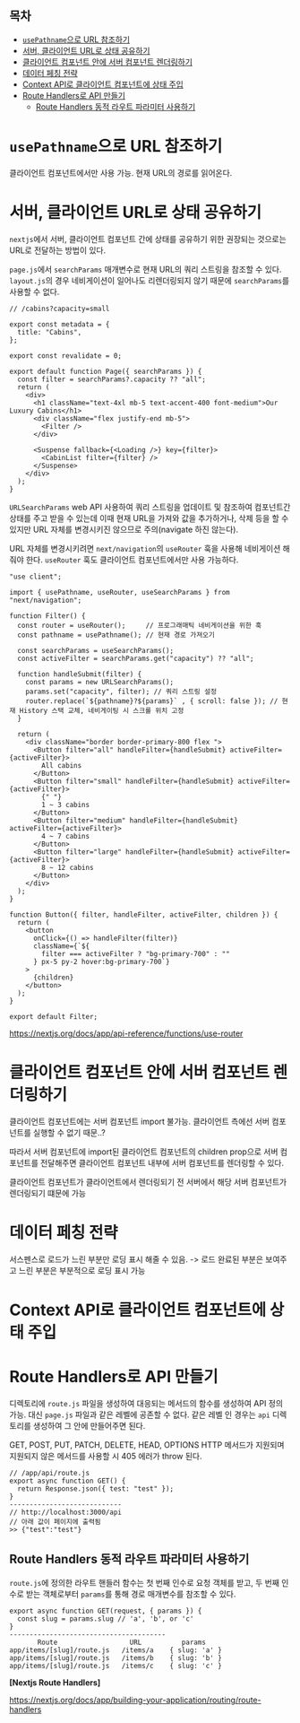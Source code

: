 <h2>목차</h2>

- [`usePathname`으로 URL 참조하기](#usepathname으로-url-참조하기)
- [서버, 클라이언트 URL로 상태 공유하기](#서버-클라이언트-url로-상태-공유하기)
- [클라이언트 컴포넌트 안에 서버 컴포넌트 렌더링하기](#클라이언트-컴포넌트-안에-서버-컴포넌트-렌더링하기)
- [데이터 페칭 전략](#데이터-페칭-전략)
- [Context API로 클라이언트 컴포넌트에 상태 주입](#context-api로-클라이언트-컴포넌트에-상태-주입)
- [Route Handlers로 API 만들기](#route-handlers로-api-만들기)
  - [Route Handlers 동적 라우트 파라미터 사용하기](#route-handlers-동적-라우트-파라미터-사용하기)

# `usePathname`으로 URL 참조하기

클라이언트 컴포넌트에서만 사용 가능. 현재 URL의 경로를 읽어온다.

# 서버, 클라이언트 URL로 상태 공유하기

`nextjs`에서 서버, 클라이언트 컴포넌트 간에 상태를 공유하기 위한 권장되는 것으로는 URL로 전달하는 방법이 있다.

`page.js`에서 `searchParams` 매개변수로 현재 URL의 쿼리 스트링을 참조할 수 있다. `layout.js`의 경우 네비게이션이 일어나도 리렌더링되지 않기 때문에 `searchParams`를 사용할 수 없다.

```
// /cabins?capacity=small

export const metadata = {
  title: "Cabins",
};

export const revalidate = 0;

export default function Page({ searchParams }) {
  const filter = searchParams?.capacity ?? "all";
  return (
    <div>
      <h1 className="text-4xl mb-5 text-accent-400 font-medium">Our Luxury Cabins</h1>
      <div className="flex justify-end mb-5">
        <Filter />
      </div>

      <Suspense fallback={<Loading />} key={filter}>
        <CabinList filter={filter} />
      </Suspense>
    </div>
  );
}
```

`URLSearchParams` web API 사용하여 쿼리 스트링을 업데이트 및 참조하여 컴포넌트간 상태를 주고 받을 수 있는데 이때 현재 URL을 가져와 값을 추가하거나, 삭제 등을 할 수 있지만 URL 자체를 변경시키진 않으므로 주의(navigate 하진 않는다).

URL 자체를 변경시키려면 `next/navigation`의 `useRouter` 훅을 사용해 네비게이션 해줘야 한다. `useRouter` 훅도 클라이언트 컴포넌트에서만 사용 가능하다.

```
"use client";

import { usePathname, useRouter, useSearchParams } from "next/navigation";

function Filter() {
  const router = useRouter();     // 프로그래매틱 네비게이션을 위한 훅
  const pathname = usePathname(); // 현재 경로 가져오기

  const searchParams = useSearchParams();
  const activeFilter = searchParams.get("capacity") ?? "all";

  function handleSubmit(filter) {
    const params = new URLSearchParams();
    params.set("capacity", filter); // 쿼리 스트링 설정
    router.replace(`${pathname}?${params}` , { scroll: false }); // 현재 History 스택 교체, 네비게이팅 시 스크롤 위치 고정
  }

  return (
    <div className="border border-primary-800 flex ">
      <Button filter="all" handleFilter={handleSubmit} activeFilter={activeFilter}>
        All cabins
      </Button>
      <Button filter="small" handleFilter={handleSubmit} activeFilter={activeFilter}>
        {" "}
        1 ~ 3 cabins
      </Button>
      <Button filter="medium" handleFilter={handleSubmit} activeFilter={activeFilter}>
        4 ~ 7 cabins
      </Button>
      <Button filter="large" handleFilter={handleSubmit} activeFilter={activeFilter}>
        8 ~ 12 cabins
      </Button>
    </div>
  );
}

function Button({ filter, handleFilter, activeFilter, children }) {
  return (
    <button
      onClick={() => handleFilter(filter)}
      className={`${
        filter === activeFilter ? "bg-primary-700" : ""
      } px-5 py-2 hover:bg-primary-700`}
    >
      {children}
    </button>
  );
}

export default Filter;
```

https://nextjs.org/docs/app/api-reference/functions/use-router

# 클라이언트 컴포넌트 안에 서버 컴포넌트 렌더링하기

클라이언트 컴포넌트에는 서버 컴포넌트 import 불가능. 클라이언트 측에선 서버 컴포넌트를 실행할 수 없기 때문..?

따라서 서버 컴포넌트에 import된 클라이언트 컴포넌트의 children prop으로 서버 컴포넌트를 전달해주면 클라이언트 컴포넌트 내부에 서버 컴포넌트를 렌더링할 수 있다.

클라이언트 컴포넌트가 클라이언트에서 렌더링되기 전 서버에서 해당 서버 컴포넌트가 렌더링되기 떄문에 가능

# 데이터 페칭 전략

서스펜스로 로드가 느린 부분만 로딩 표시 해줄 수 있음. -> 로드 완료된 부분은 보여주고 느린 부분은 부분적으로 로딩 표시 가능

# Context API로 클라이언트 컴포넌트에 상태 주입

<!--  -->

# Route Handlers로 API 만들기

디렉토리에 `route.js` 파일을 생성하여 대응되는 메서드의 함수를 생성하여 API 정의 가능. 대신 `page.js` 파일과 같은 레벨에 공존할 수 없다. 같은 레벨 인 경우는 `api` 디렉토리를 생성하여 그 안에 만들어주면 된다.

GET, POST, PUT, PATCH, DELETE, HEAD, OPTIONS HTTP 메서드가 지원되며 지원되지 않은 메서드를 사용할 시 405 에러가 throw 된다.

```
// /app/api/route.js
export async function GET() {
  return Response.json({ test: "test" });
}
----------------------------
// http://localhost:3000/api
// 아래 값이 페이지에 출력됨
>> {"test":"test"}
```

## Route Handlers 동적 라우트 파라미터 사용하기

`route.js`에 정의한 라우트 핸들러 함수는 첫 번째 인수로 요청 객체를 받고, 두 번째 인수로 받는 객체로부터 `params`를 통해 경로 매개변수를 참조할 수 있다.

```
export async function GET(request, { params }) {
  const slug = params.slug // 'a', 'b', or 'c'
}
---------------------------------------
       Route                  URL          params
app/items/[slug]/route.js	/items/a	{ slug: 'a' }
app/items/[slug]/route.js	/items/b	{ slug: 'b' }
app/items/[slug]/route.js	/items/c	{ slug: 'c' }
```

**[Nextjs Route Handlers]**

https://nextjs.org/docs/app/building-your-application/routing/route-handlers
